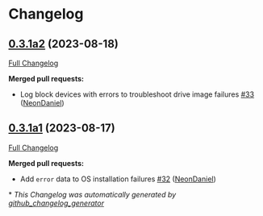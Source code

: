 # Changelog

## [0.3.1a2](https://github.com/NeonGeckoCom/neon-phal-plugin-reset/tree/0.3.1a2) (2023-08-18)

[Full Changelog](https://github.com/NeonGeckoCom/neon-phal-plugin-reset/compare/0.3.1a1...0.3.1a2)

**Merged pull requests:**

- Log block devices with errors to troubleshoot drive image failures [\#33](https://github.com/NeonGeckoCom/neon-phal-plugin-reset/pull/33) ([NeonDaniel](https://github.com/NeonDaniel))

## [0.3.1a1](https://github.com/NeonGeckoCom/neon-phal-plugin-reset/tree/0.3.1a1) (2023-08-17)

[Full Changelog](https://github.com/NeonGeckoCom/neon-phal-plugin-reset/compare/0.3.0...0.3.1a1)

**Merged pull requests:**

- Add `error` data to OS installation failures [\#32](https://github.com/NeonGeckoCom/neon-phal-plugin-reset/pull/32) ([NeonDaniel](https://github.com/NeonDaniel))



\* *This Changelog was automatically generated by [github_changelog_generator](https://github.com/github-changelog-generator/github-changelog-generator)*
